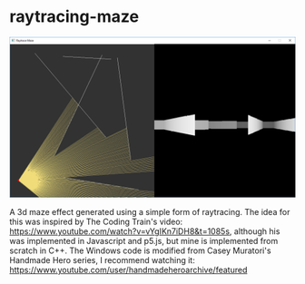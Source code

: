 # raytracing-maze

![Example Image](https://github.com/David-DiGioia/raytracing-maze/blob/master/raytrace-maze.png?raw=true)

A 3d maze effect generated using a simple form of raytracing. The idea for this was inspired by The Coding Train's video: https://www.youtube.com/watch?v=vYgIKn7iDH8&t=1085s, although his was implemented in Javascript and p5.js, but mine is implemented from scratch in C++. The Windows code is modified from Casey Muratori's Handmade Hero series, I recommend watching it: https://www.youtube.com/user/handmadeheroarchive/featured
